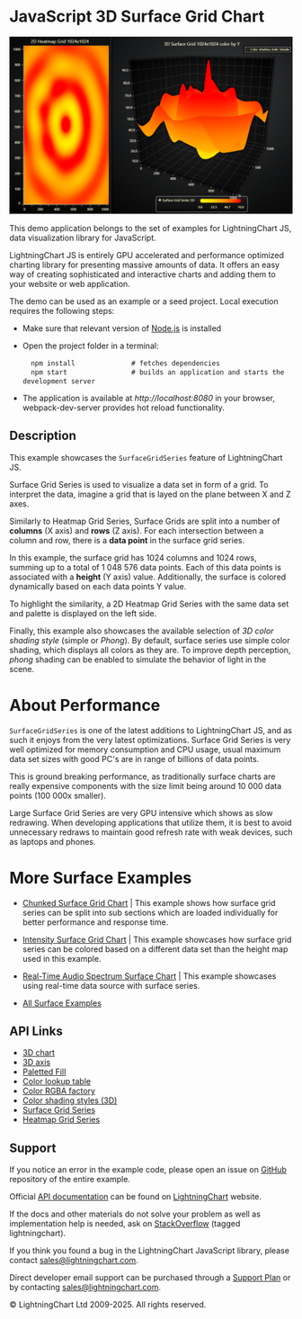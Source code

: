 # JavaScript 3D Surface Grid Chart

![JavaScript 3D Surface Grid Chart](surfaceGrid-darkGold.png)

This demo application belongs to the set of examples for LightningChart JS, data visualization library for JavaScript.

LightningChart JS is entirely GPU accelerated and performance optimized charting library for presenting massive amounts of data. It offers an easy way of creating sophisticated and interactive charts and adding them to your website or web application.

The demo can be used as an example or a seed project. Local execution requires the following steps:

-   Make sure that relevant version of [Node.js](https://nodejs.org/en/download/) is installed
-   Open the project folder in a terminal:

          npm install              # fetches dependencies
          npm start                # builds an application and starts the development server

-   The application is available at _http://localhost:8080_ in your browser, webpack-dev-server provides hot reload functionality.


## Description

This example showcases the `SurfaceGridSeries` feature of LightningChart JS.

Surface Grid Series is used to visualize a data set in form of a grid. To interpret the data, imagine a grid that is layed on the plane between X and Z axes.

Similarly to Heatmap Grid Series, Surface Grids are split into a number of **columns** (X axis) and **rows** (Z axis). For each intersection between a column and row, there is a **data point** in the surface grid series.

In this example, the surface grid has 1024 columns and 1024 rows, summing up to a total of 1 048 576 data points. Each of this data points is associated with a **height** (Y axis) value. Additionally, the surface is colored dynamically based on each data points Y value.

To highlight the similarity, a 2D Heatmap Grid Series with the same data set and palette is displayed on the left side.

Finally, this example also showcases the available selection of _3D color shading style_ (simple or _Phong_). By default, surface series use simple color shading, which displays all colors as they are. To improve depth perception, _phong_ shading can be enabled to simulate the behavior of light in the scene.

# About Performance

`SurfaceGridSeries` is one of the latest additions to LightningChart JS, and as such it enjoys from the very latest optimizations. Surface Grid Series is very well optimized for memory consumption and CPU usage, usual maximum data set sizes with good PC's are in range of billions of data points.

This is ground breaking performance, as traditionally surface charts are really expensive components with the size limit being around 10 000 data points (100 000x smaller).

Large Surface Grid Series are very GPU intensive which shows as slow redrawing. When developing applications that utilize them, it is best to avoid unnecessary redraws to maintain good refresh rate with weak devices, such as laptops and phones.

# More Surface Examples

-   [Chunked Surface Grid Chart](https://lightningchart.com/lightningchart-js-interactive-examples/examples/lcjs-example-0916-surfaceChunkLoad.html) | This example shows how surface grid series can be split into sub sections which are loaded individually for better performance and response time.

-   [Intensity Surface Grid Chart](https://lightningchart.com/lightningchart-js-interactive-examples/examples/lcjs-example-0914-surfaceIntensityGrid.html) | This example showcases how surface grid series can be colored based on a different data set than the height map used in this example.

-   [Real-Time Audio Spectrum Surface Chart](https://lightningchart.com/lightningchart-js-interactive-examples/examples/lcjs-example-0913-surfaceScrollingGrid.html) | This example showcases using real-time data source with surface series.

-   [All Surface Examples](https://lightningchart.com/lightningchart-js-interactive-examples/search.html?t=surface)


## API Links

* [3D chart]
* [3D axis]
* [Paletted Fill]
* [Color lookup table]
* [Color RGBA factory]
* [Color shading styles (3D)]
* [Surface Grid Series]
* [Heatmap Grid Series]


## Support

If you notice an error in the example code, please open an issue on [GitHub][0] repository of the entire example.

Official [API documentation][1] can be found on [LightningChart][2] website.

If the docs and other materials do not solve your problem as well as implementation help is needed, ask on [StackOverflow][3] (tagged lightningchart).

If you think you found a bug in the LightningChart JavaScript library, please contact sales@lightningchart.com.

Direct developer email support can be purchased through a [Support Plan][4] or by contacting sales@lightningchart.com.

[0]: https://github.com/Arction/
[1]: https://lightningchart.com/lightningchart-js-api-documentation/
[2]: https://lightningchart.com
[3]: https://stackoverflow.com/questions/tagged/lightningchart
[4]: https://lightningchart.com/support-services/

© LightningChart Ltd 2009-2025. All rights reserved.


[3D chart]: https://lightningchart.com/js-charts/api-documentation/v8.0.0/classes/Chart3D.html
[3D axis]: https://lightningchart.com/js-charts/api-documentation/v8.0.0/classes/Axis3D.html
[Paletted Fill]: https://lightningchart.com/js-charts/api-documentation/v8.0.0/classes/PalettedFill.html
[Color lookup table]: https://lightningchart.com/js-charts/api-documentation/v8.0.0/classes/LUT.html
[Color RGBA factory]: https://lightningchart.com/js-charts/api-documentation/v8.0.0/functions/ColorRGBA.html
[Color shading styles (3D)]: https://lightningchart.com/js-charts/api-documentation/v8.0.0/variables/ColorShadingStyles.html
[Surface Grid Series]: https://lightningchart.com/js-charts/api-documentation/v8.0.0/classes/SurfaceGridSeries3D.html
[Heatmap Grid Series]: https://lightningchart.com/js-charts/api-documentation/v8.0.0/classes/HeatmapGridSeriesIntensityValues.html

